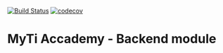 [![Build Status](https://travis-ci.org/MytiLab/academy-backend.svg?branch=master)](https://travis-ci.org/MytiLab/academy-backend)
[![codecov](https://codecov.io/gh/MytiLab/academy-backend/branch/master/graph/badge.svg)](https://codecov.io/gh/MytiLab/academy-backend)
# MyTi Accademy - Backend module

